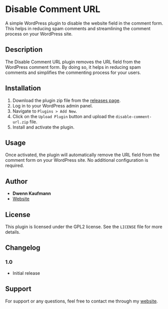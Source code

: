 # Disable Comment URL

A simple WordPress plugin to disable the website field in the comment form. This helps in reducing spam comments and streamlining the comment process on your WordPress site.

## Description

The Disable Comment URL plugin removes the URL field from the WordPress comment form. By doing so, it helps in reducing spam comments and simplifies the commenting process for your users.

## Installation

1. Download the plugin zip file from the [releases page](https://github.com/yourusername/disable-comment-url/releases).
2. Log in to your WordPress admin panel.
3. Navigate to `Plugins > Add New`.
4. Click on the `Upload Plugin` button and upload the `disable-comment-url.zip` file.
5. Install and activate the plugin.

## Usage

Once activated, the plugin will automatically remove the URL field from the comment form on your WordPress site. No additional configuration is required.

## Author

- **Dwenn Kaufmann**
- [Website](https://dwenn.ch)

## License

This plugin is licensed under the GPL2 license. See the `LICENSE` file for more details.

## Changelog

### 1.0
- Initial release

## Support

For support or any questions, feel free to contact me through my [website](https://dwenn.ch).
